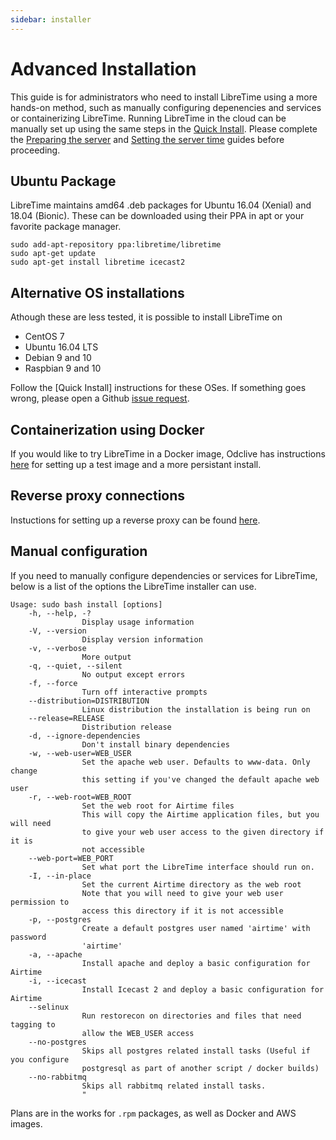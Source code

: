 ```yaml
---
sidebar: installer
---
```


# Advanced Installation

 This guide is for administrators who need to install LibreTime using a more hands-on method, such as
 manually configuring depenencies and services or containerizing LibreTime. Running LibreTime in the cloud can be manually set up using the same steps in the
 [Quick Install](quickstart). Please complete the [Preparing the server](preparing-the-server) and
[Setting the server time](manual/setting-the-server-time/index) guides before proceeding.

## Ubuntu Package
LibreTime maintains amd64 .deb packages for Ubuntu 16.04 (Xenial) and 18.04
(Bionic). These can be downloaded using their PPA in apt or your favorite package manager.

```
sudo add-apt-repository ppa:libretime/libretime
sudo apt-get update
sudo apt-get install libretime icecast2
```

## Alternative OS installations
Athough these are less tested, it is possible to install LibreTime on

- CentOS 7
- Ubuntu 16.04 LTS
- Debian 9 and 10
- Raspbian 9 and 10

Follow the [Quick Install] instructions for these OSes. If something goes wrong, please open a Github
[issue request](https://github.com/LibreTime/libretime/issues).

## Containerization using Docker

If you would like to try LibreTime in a Docker image,
Odclive has instructions [here](https://github.com/kessibi/libretime-docker) for setting up a test image
and a more persistant install.

## Reverse proxy connections

Instuctions for setting up a reverse proxy can be found [here](reverse-proxy).

## Manual configuration

If you need to manually configure dependencies or services for LibreTime, below is a list of the options
the LibreTime installer can use.

```
Usage: sudo bash install [options]
    -h, --help, -?
                Display usage information
    -V, --version
                Display version information
    -v, --verbose
                More output
    -q, --quiet, --silent
                No output except errors
    -f, --force
                Turn off interactive prompts
    --distribution=DISTRIBUTION
                Linux distribution the installation is being run on
    --release=RELEASE
                Distribution release
    -d, --ignore-dependencies
                Don't install binary dependencies
    -w, --web-user=WEB_USER
                Set the apache web user. Defaults to www-data. Only change
                this setting if you've changed the default apache web user
    -r, --web-root=WEB_ROOT
                Set the web root for Airtime files
                This will copy the Airtime application files, but you will need
                to give your web user access to the given directory if it is 
                not accessible
    --web-port=WEB_PORT
                Set what port the LibreTime interface should run on.
    -I, --in-place
                Set the current Airtime directory as the web root
                Note that you will need to give your web user permission to 
                access this directory if it is not accessible
    -p, --postgres
                Create a default postgres user named 'airtime' with password
                'airtime'
    -a, --apache
                Install apache and deploy a basic configuration for Airtime
    -i, --icecast
                Install Icecast 2 and deploy a basic configuration for Airtime
    --selinux
                Run restorecon on directories and files that need tagging to
                allow the WEB_USER access
    --no-postgres
                Skips all postgres related install tasks (Useful if you configure
                postgresql as part of another script / docker builds)
    --no-rabbitmq
                Skips all rabbitmq related install tasks.
                "
```

Plans are in the works for `.rpm` packages, as well as Docker and AWS images.
